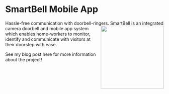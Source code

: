 # SmartBell Mobile App
Hassle-free communication with doorbell-ringers.
<img src="https://user-images.githubusercontent.com/67097862/162081748-95a80119-1fe5-4b51-a4e2-6726b51dbb8b.png" align = "right" width="200">
SmartBell is an integrated camera doorbell and mobile app system which enables home-workers to monitor, identify and communicate with visitors at their doorstep with ease. 

See my blog post here for more information about the project!
